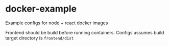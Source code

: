 # docker-example
Example configs for node + react docker images

Frontend should be build before running containers. Configs assumes build target
directory is `frontend/dist`

